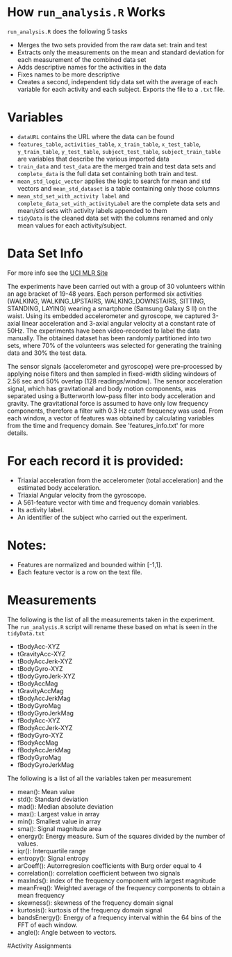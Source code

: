 # How  `run_analysis.R` Works

`run_analysis.R` does the following 5 tasks

* Merges the two sets provided from the raw data set: train and test
* Extracts only the measurements on the mean and standard deviation for each measurement of the combined data set
* Adds descriptive names for the activities in the data
* Fixes names to be more descriptive 
* Creates a second, independent tidy data set with the average of each variable for each activity and each subject. Exports the file to a `.txt` file.

# Variables

* `dataURL` contains the URL where the data can be found
* `features_table`, `activities_table`, `x_train_table`, `x_test_table`, `y_train_table`, `y_test_table`, `subject_test_table`, `subject_train_table` are variables that describe the various imported data
* `train_data` and `test_data` are the merged train and test data sets and `complete_data` is the full data set containing both train and test.
* `mean_std_logic_vector` applies the logic to search for mean and std vectors and `mean_std_dataset` is a table containing only those columns
* `mean_std_set_with_activity label` and `complete_data_set_with_activityLabel` are the complete data sets and mean/std sets with activity labels appended to them
* `tidyData` is the cleaned data set with the columns renamed and only mean values for each activity/subject. 

# Data Set Info
For more info see the [UCI MLR Site](http://archive.ics.uci.edu/ml/datasets/Human+Activity+Recognition+Using+Smartphones)


The experiments have been carried out with a group of 30 volunteers within an age bracket of 19-48 years. Each person performed six activities (WALKING, WALKING_UPSTAIRS, WALKING_DOWNSTAIRS, SITTING, STANDING, LAYING) wearing a smartphone (Samsung Galaxy S II) on the waist. Using its embedded accelerometer and gyroscope, we captured 3-axial linear acceleration and 3-axial angular velocity at a constant rate of 50Hz. The experiments have been video-recorded to label the data manually. The obtained dataset has been randomly partitioned into two sets, where 70% of the volunteers was selected for generating the training data and 30% the test data. 

The sensor signals (accelerometer and gyroscope) were pre-processed by applying noise filters and then sampled in fixed-width sliding windows of 2.56 sec and 50% overlap (128 readings/window). The sensor acceleration signal, which has gravitational and body motion components, was separated using a Butterworth low-pass filter into body acceleration and gravity. The gravitational force is assumed to have only low frequency components, therefore a filter with 0.3 Hz cutoff frequency was used. From each window, a vector of features was obtained by calculating variables from the time and frequency domain. See 'features_info.txt' for more details. 

For each record it is provided:
======================================

* Triaxial acceleration from the accelerometer (total acceleration) and the estimated body acceleration.
* Triaxial Angular velocity from the gyroscope. 
* A 561-feature vector with time and frequency domain variables. 
* Its activity label. 
* An identifier of the subject who carried out the experiment.

Notes: 
======
- Features are normalized and bounded within [-1,1].
- Each feature vector is a row on the text file.
# Measurements
The following is the list of all the measurements taken in the experiment. The `run_analysis.R` script will rename these based on what is seen in the `tidyData.txt`

* tBodyAcc-XYZ
* tGravityAcc-XYZ
* tBodyAccJerk-XYZ
* tBodyGyro-XYZ
* tBodyGyroJerk-XYZ
* tBodyAccMag
* tGravityAccMag
* tBodyAccJerkMag
* tBodyGyroMag
* tBodyGyroJerkMag
* fBodyAcc-XYZ
* fBodyAccJerk-XYZ
* fBodyGyro-XYZ
* fBodyAccMag
* fBodyAccJerkMag
* fBodyGyroMag
* fBodyGyroJerkMag

The following is a list of all the variables taken per measurement

* mean(): Mean value
* std(): Standard deviation
* mad(): Median absolute deviation 
* max(): Largest value in array
* min(): Smallest value in array
* sma(): Signal magnitude area
* energy(): Energy measure. Sum of the squares divided by the number of values. 
* iqr(): Interquartile range 
* entropy(): Signal entropy
* arCoeff(): Autorregresion coefficients with Burg order equal to 4
* correlation(): correlation coefficient between two signals
* maxInds(): index of the frequency component with largest magnitude
* meanFreq(): Weighted average of the frequency components to obtain a mean frequency
* skewness(): skewness of the frequency domain signal 
* kurtosis(): kurtosis of the frequency domain signal 
* bandsEnergy(): Energy of a frequency interval within the 64 bins of the FFT of each window.
* angle(): Angle between to vectors.

#Activity Assignments

